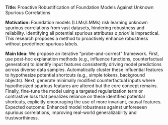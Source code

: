 **Title:** Proactive Robustification of Foundation Models Against Unknown Spurious Correlations

**Motivation:** Foundation models (LLMs/LMMs) risk learning unknown spurious correlations from vast datasets, hindering robustness and reliability. Identifying all potential spurious attributes *a priori* is impractical. This research proposes a method to proactively enhance robustness without predefined spurious labels.

**Main Idea:** We propose an iterative "probe-and-correct" framework. First, use post-hoc explanation methods (e.g., influence functions, counterfactual generation) to identify input features consistently driving model predictions across diverse data samples. Automatically cluster these influential features to hypothesize potential shortcuts (e.g., simple tokens, background objects). Next, generate minimally modified counterfactual inputs where hypothesized spurious features are altered but the core concept remains. Finally, fine-tune the model using a targeted regularization term or contrastive loss that penalizes reliance on these identified potential shortcuts, explicitly encouraging the use of more invariant, causal features. Expected outcome: Enhanced model robustness against unforeseen spurious correlations, improving real-world generalizability and trustworthiness.